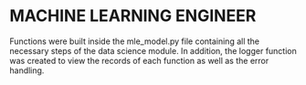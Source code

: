 # MACHINE LEARNING ENGINEER

Functions were built inside the mle_model.py file containing all the necessary steps of the data science module. In addition, the logger function was created to view the records of each function as well as the error handling.
